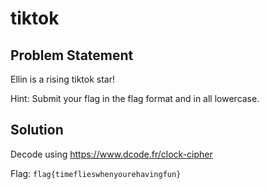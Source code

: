 # tiktok
## Problem Statement

Ellin is a rising tiktok star!

Hint: Submit your flag in the flag format and in all lowercase.

## Solution

Decode using https://www.dcode.fr/clock-cipher

Flag: `flag{timeflieswhenyourehavingfun}`
